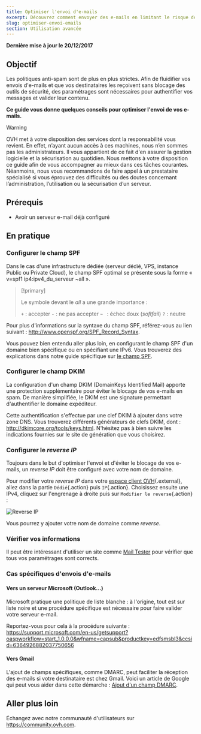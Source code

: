 ```yaml
---
title: Optimiser l'envoi d'e-mails
excerpt: Découvrez comment envoyer des e-mails en limitant le risque de spam
slug: optimiser-envoi-emails
section: Utilisation avancée
---
```


**Dernière mise à jour le 20/12/2017**

## Objectif

Les politiques anti-spam sont de plus en plus strictes. Afin de fluidifier vos envois d'e-mails et que vos destinataires les reçoivent sans blocage des outils de sécurité, des paramétrages sont nécessaires pour authentifier vos messages et valider leur contenu.

**Ce guide vous donne quelques conseils pour optimiser l'envoi de vos e-mails.**

> [!warning]
>
> OVH met à votre disposition des services dont la responsabilité vous revient. En effet, n’ayant aucun accès à ces machines, nous n’en sommes pas les administrateurs. Il vous appartient de ce fait d'en assurer la gestion logicielle et la sécurisation au quotidien. Nous mettons à votre disposition ce guide afin de vous accompagner au mieux dans ces tâches courantes. Néanmoins, nous vous recommandons de faire appel à un prestataire spécialisé si vous éprouvez des difficultés ou des doutes concernant l’administration, l’utilisation ou la sécurisation d’un serveur.
>

## Prérequis

- Avoir un serveur e-mail déjà configuré

## En pratique

### Configurer le champ SPF

Dans le cas d'une infrastructure dédiée (serveur dédié, VPS, instance Public ou Private Cloud), le champ SPF optimal se présente sous la forme « v=spf1 ip4:ipv4_du_serveur ~all ».

> [!primary]
>
> Le symbole devant le *all* a une grande importance :
>
> `+` : accepter
> `-` : ne pas accepter
> `~ ` : échec doux (*softfail*)
> `?` : neutre
>

Pour plus d'informations sur la syntaxe du champ SPF, référez-vous au lien suivant : <http://www.openspf.org/SPF_Record_Syntax>.

Vous pouvez bien entendu aller plus loin, en configurant le champ SPF d'un domaine bien spécifique ou en spécifiant une IPv6. Vous trouverez des explications dans notre guide spécifique sur [le champ SPF](https://docs.ovh.com/fr/emails/le-champ-spf/).

### Configurer le champ DKIM

La configuration d'un champ DKIM (DomainKeys Identified Mail) apporte une protection supplémentaire pour éviter le blocage de vos e-mails en spam. De manière simplifiée, le DKIM est une signature permettant d'authentifier le domaine expéditeur.

Cette authentification s'effectue par une clef DKIM à ajouter dans votre zone DNS. Vous trouverez différents générateurs de clefs DKIM, dont : <http://dkimcore.org/tools/keys.html>. N'hésitez pas à bien suivre les indications fournies sur le site de génération que vous choisirez.

### Configurer le *reverse IP*

Toujours dans le but d'optimiser l'envoi et d'éviter le blocage de vos e-mails, un *reverse IP* doit être configuré avec votre nom de domaine.

Pour modifier votre *reverse IP* dans votre [espace client OVH](https://www.ovh.com/auth/?action=gotomanager){.external}, allez dans la partie `Dédié`{.action} puis `IP`{.action}. Choisissez ensuite une IPv4, cliquez sur l'engrenage à droite puis sur `Modifier le reverse`{.action} :

![Reverse IP](images/reverse_ip.png)

Vous pourrez y ajouter votre nom de domaine comme *reverse*.

### Vérifier vos informations

Il peut être intéressant d'utiliser un site comme [Mail Tester](http://www.mail-tester.com/) pour vérifier que tous vos paramétrages sont corrects.

### Cas spécifiques d'envois d'e-mails

#### Vers un serveur Microsoft (Outlook...)
 
Microsoft pratique une politique de liste blanche : à l'origine, tout est sur liste noire et une procédure spécifique est nécessaire pour faire valider votre serveur e-mail.

Reportez-vous pour cela à la procédure suivante : <https://support.microsoft.com/en-us/getsupport?oaspworkflow=start_1.0.0.0&wfname=capsub&productkey=edfsmsbl3&ccsid=6364926882037750656>

#### Vers Gmail

L'ajout de champs spécifiques, comme DMARC, peut faciliter la réception des e-mails si votre destinataire est chez Gmail. Voici un article de Google qui peut vous aider dans cette démarche : [Ajout d'un champ DMARC](https://support.google.com/a/answer/2466563?hl=fr).



## Aller plus loin

Échangez avec notre communauté d'utilisateurs sur <https://community.ovh.com>.